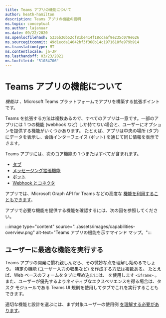 ```yaml
---
title: Teams アプリの機能について
author: heath-hamilton
description: Teams アプリの機能の説明
ms.topic: conceptual
ms.author: lajanuar
ms.date: 09/22/2020
ms.openlocfilehash: 5336b36b52cf81be414f18ccaaf9e235c079e626
ms.sourcegitcommit: 49d1ecda14042bf3f368b14c1971618fe979b914
ms.translationtype: MT
ms.contentlocale: ja-JP
ms.lasthandoff: 03/23/2021
ms.locfileid: "51034706"
---
```

# <a name="understanding-teams-app-capabilities"></a>Teams アプリの機能について

*機能は* 、Microsoft Teams プラットフォームでアプリを構築する拡張ポイントです。

Teams を拡張する方法は複数あるので、すべてのアプリは一意です。一部のアプリには 1 つの機能 (webhook など) しか持てない場合と、ユーザーにオプションを提供する機能がいくつかあります。 たとえば、アプリは中央の場所 (タブ) にデータを表示し、会話インターフェイス (ボット) を通じて同じ情報を表示できます。

Teams アプリには、次のコア機能の 1 つまたはすべてが含まれます。

* [タブ](../tabs/what-are-tabs.md)
* [メッセージング拡張機能](../messaging-extensions/what-are-messaging-extensions.md)
* [ボット](../bots/what-are-bots.md)
* [Webhook とコネクタ](../webhooks-and-connectors/what-are-webhooks-and-connectors.md)

アプリでは、Microsoft Graph API for Teams などの高度な [機能を利用することもできます](https://docs.microsoft.com/graph/teams-concept-overview)。

アプリで必要な機能を提供する機能を確認するには、次の図を参照してください。

:::image type="content" source="../assets/images/capabilities-overview.png" alt-text="Teams アプリの機能を示すマインド マップ。":::

## <a name="doing-whats-best-for-your-users"></a>ユーザーに最適な機能を実行する

Teams アプリの開発に慣れ親しんだら、その微妙な点を理解し始めるでしょう。 特定の機能 (ユーザー入力の収集など) を作成する方法は複数ある。 たとえば、Web ベースのフォームをタブに埋め込むには、 を使用します `<iframe>` 。 また、ユーザーが優先するよりネイティブなエクスペリエンスを得る場合は、タスク モジュールである Teams UI 規則を使用してタブでこれを実行することもできます。

適切な機能と設計を選ぶには、まず対象ユーザーの使用例 [を理解する必要があります](../concepts/design/understand-use-cases.md)。
